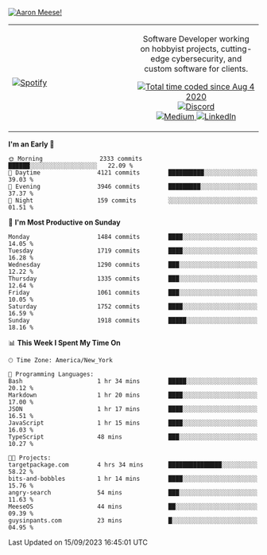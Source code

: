 [![Aaron Meese!](https://user-images.githubusercontent.com/17814535/88975338-a2aabf00-d27f-11ea-963f-8a19608716b4.png)](https://github.com/ajmeese7/readme-ascii "README ASCII")

<!-- Modified from project here: https://github.com/novatorem/novatorem -->
<table width="100%">
  <tr>
  <td width="50%">

&nbsp; <br> [![Spotify](https://ajmeese7.vercel.app/api/spotify)](https://open.spotify.com/user/ajmeese)

  </td>
  <td width="50%">
    <p align="center">
    Software Developer working on hobbyist projects, cutting-edge cybersecurity, and custom software for clients.
    </p>
    <p align="center">
      <a href="https://wakatime.com/@f726891d-3b02-46cd-9b60-e8c59f9e2b14">
        <img src="https://wakatime.com/badge/user/f726891d-3b02-46cd-9b60-e8c59f9e2b14.svg" alt="Total time coded since Aug 4 2020" title="WakaTime" />
      </a>
      <a href="http://link.aaronmeese.com/discord">
        <img src="https://img.shields.io/badge/discord-ajmeese7%234835-369?style=flat-square&logo=discord&logoColor=white&color=purple" alt="Discord" title="Discord">
      </a>
      <br />
      <a href="https://link.aaronmeese.com/medium">
        <img src="https://img.shields.io/badge/medium-ajmeese7-1DB954?style=flat-square&logo=medium&logoColor=white" alt="Medium" title="Medium">
      </a>
      <a href="https://link.aaronmeese.com/linkedin">
        <img src="https://img.shields.io/badge/linkedIn-aaronmeese-1DB954?style=flat-square&logo=linkedin&logoColor=white&color=blue" alt="LinkedIn" title="LinkedIn">
      </a>
    </p>
  </td>

</table>

[//]: <> (The `&nbsp;` is to have Aphelion take up more space)

<!--START_SECTION:waka-->
**I'm an Early 🐤** 

```text
🌞 Morning                2333 commits        ██████░░░░░░░░░░░░░░░░░░░   22.09 % 
🌆 Daytime                4121 commits        ██████████░░░░░░░░░░░░░░░   39.03 % 
🌃 Evening                3946 commits        █████████░░░░░░░░░░░░░░░░   37.37 % 
🌙 Night                  159 commits         ░░░░░░░░░░░░░░░░░░░░░░░░░   01.51 % 
```
📅 **I'm Most Productive on Sunday** 

```text
Monday                   1484 commits        ████░░░░░░░░░░░░░░░░░░░░░   14.05 % 
Tuesday                  1719 commits        ████░░░░░░░░░░░░░░░░░░░░░   16.28 % 
Wednesday                1290 commits        ███░░░░░░░░░░░░░░░░░░░░░░   12.22 % 
Thursday                 1335 commits        ███░░░░░░░░░░░░░░░░░░░░░░   12.64 % 
Friday                   1061 commits        ███░░░░░░░░░░░░░░░░░░░░░░   10.05 % 
Saturday                 1752 commits        ████░░░░░░░░░░░░░░░░░░░░░   16.59 % 
Sunday                   1918 commits        █████░░░░░░░░░░░░░░░░░░░░   18.16 % 
```


📊 **This Week I Spent My Time On** 

```text
🕑︎ Time Zone: America/New_York

💬 Programming Languages: 
Bash                     1 hr 34 mins        █████░░░░░░░░░░░░░░░░░░░░   20.12 % 
Markdown                 1 hr 20 mins        ████░░░░░░░░░░░░░░░░░░░░░   17.00 % 
JSON                     1 hr 17 mins        ████░░░░░░░░░░░░░░░░░░░░░   16.51 % 
JavaScript               1 hr 15 mins        ████░░░░░░░░░░░░░░░░░░░░░   16.03 % 
TypeScript               48 mins             ███░░░░░░░░░░░░░░░░░░░░░░   10.27 % 

🐱‍💻 Projects: 
targetpackage.com        4 hrs 34 mins       ███████████████░░░░░░░░░░   58.22 % 
bits-and-bobbles         1 hr 14 mins        ████░░░░░░░░░░░░░░░░░░░░░   15.76 % 
angry-search             54 mins             ███░░░░░░░░░░░░░░░░░░░░░░   11.63 % 
MeeseOS                  44 mins             ██░░░░░░░░░░░░░░░░░░░░░░░   09.39 % 
guysinpants.com          23 mins             █░░░░░░░░░░░░░░░░░░░░░░░░   04.95 % 
```


 Last Updated on 15/09/2023 16:45:01 UTC
<!--END_SECTION:waka-->
